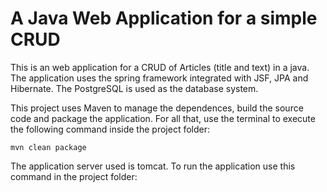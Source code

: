 # A Java Web Application for a simple CRUD

This is an web application for a CRUD of Articles (title and text) in a java. The application uses the spring framework integrated with JSF, JPA and Hibernate. The PostgreSQL is used as the database system.

This project uses Maven to manage the dependences, build the source code and package the application. For all that, use the terminal to execute the following command inside the project folder:

```
mvn clean package
```

The application server used is tomcat. To run the application use this command in the project folder:
